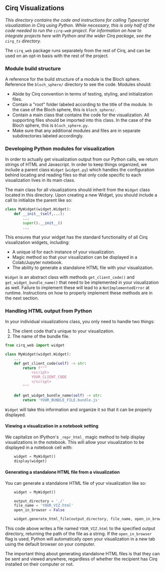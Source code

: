 ## Cirq Visualizations

*This directory contains the code and instructions for calling Typescript visualization in Cirq using Python. While necessary, this is only half of the code needed to run the `cirq-web` project. For information on how to integrate projects here with Python and the wider Cirq package, see the `cirq_ts` directory.*

The `cirq_web` package runs separately from the rest of Cirq, and can be used on an opt-in basis with the rest of the project. 

### Module build structure

A reference for the build structure of a module is the Bloch sphere. Reference the `bloch_sphere/` directory to see the code. Modules should:
 - Abide by Cirq convention in terms of testing, styling, and initialization files.
 - Contain a "root" folder labeled according to the title of the module. In the case of the Bloch sphere, this is `bloch_sphere/`. 
 - Contain a main class that contains the code for the visualization. All supporting files should be imported into this class. In the case of the Bloch sphere, this is `bloch_sphere.py`.
 - Make sure that any additional modules and files are in separate subdirectories labeled accordingly.

### Developing Python modules for visualization

In order to actually get visualization output from our Python calls, we return strings of HTML and Javascript. In order to keep things organized, we include a parent class `Widget` (`widget.py`) which handles the configuration behind locating and reading files so that only code specific to each visualization lives in its main class. 

The main class for all visualizations should inherit from the `Widget` class located in this directory. Upon creating a new Widget, you should include a call to initialize the parent like so:
```python
class MyWidget(widget.Widget):
    def __init__(self,...):
        ...
        super().__init__()
        ...
```
This ensures that your widget has the standard functionality of all Cirq visualization widgets, including:
 - A unique id for each instance of your visualization.
 - Magic method so that your visualization can be displayed in a Colab/Jupyter notebook.
 - The ability to generate a standalone HTML file with your visualization.

`Widget` is an abstract class with methods `get_client_code()` and `get_widget_bundle_name()` that need to be implemented in your visualization as well. Failure to implement these will lead to a `NotImplementedError` at runtime. Instructions on how to properly implement these methods are in the next section.

### Handling HTML output from Python

In your individual visualizations class, you only need to handle two things:
 1. The client code that's unique to your visualization.
 2. The name of the bundle file.

```python
from cirq_web import widget

class MyWidget(widget.Widget):
    ...
    def get_client_code(self) -> str:
        return f"""
            <script>
            YOUR_CLIENT_CODE
            </script>
        """
    
    def get_widget_bundle_name(self) -> str:
        return 'YOUR_BUNDLE_FILE.bundle.js'
```

`Widget` will take this information and organize it so that it can be properly displayed.

#### Viewing a visualization in a notebook setting
We capitalize on IPython's `_repr_html_` magic method to help display visualizations in the notebook. This will allow your visualization to be displayed in a notebook cell with:
```python
    widget = MyWidget()
    display(widget)
```

#### Generating a standalone HTML file from a visualization
You can generate a standalone HTML file of your visualization like so:
```python
    widget = MyWidget()

    output_directory = './'
    file_name = 'YOUR_VIZ.html'
    open_in_browser = False

    widget.generate_html_file(output_directory, file_name, open_in_browser)
```

This code above writes a file named `YOUR_VIZ.html` to the specified output directory, returning the path of the file as a string. If the `open_in_browser` flag is used, Python will automatically open your visualization in a new tab using the default browser on your computer. 

The important thing about generating standalone HTML files is that they can be sent and viewed anywhere, regardless of whether the recipient has Cirq installed on their computer or not.
